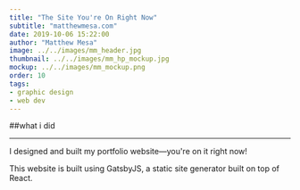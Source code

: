 ```yaml
---
title: "The Site You're On Right Now"
subtitle: "matthewmesa.com"
date: 2019-10-06 15:22:00
author: "Matthew Mesa"
image: ../../images/mm_header.jpg
thumbnail: ../../images/mm_hp_mockup.jpg
mockup: ../../images/mm_mockup.png
order: 10
tags:
- graphic design
- web dev
---
```


##what i did

***

I designed and built my portfolio website—you're on it right now!

This website is built using GatsbyJS, a static site generator built on top of React.

